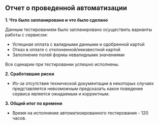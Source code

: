 ## Отчет о проведенной автоматизации

**1. Что было запланировано и что было сделано**

Данным тестированием было запланировано осуществить варианты работы с сервисом:

+ Успешная оплата с валидными данными и одобренной картой
+ Отказ в оплате с отклоненной/неизвестной картой
+ Заполнение полей формы невалидными значениями

Все сценарии при тестировании успешно исполнены.

**2. Сработавшие риски**

+ Из-за отсутствия технической документации в некоторых случаях представляется невозможным предсказать какое поведение сервиса является ожидаемым и корректным.

**3. Общий итог по времени**

+ Время на исполнение автоматизированного тестирования - 120 часов.

